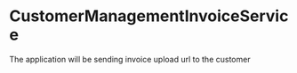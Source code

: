 # CustomerManagementInvoiceService
The application will be sending invoice upload url to the customer
